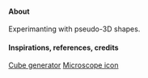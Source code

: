 #### About

Experimanting with pseudo-3D shapes.

#### Inspirations, references, credits

[Cube generator](https://css-cube-generator.netlify.app/)
[Microscope icon](https://www.mcicon.com/product/microscope-icon-8/)
